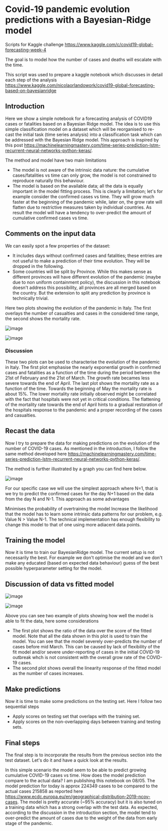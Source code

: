# Covid-19 pandemic evolution predictions with a Bayesian-Ridge model 

Scripts for Kaggle challenge https://www.kaggle.com/c/covid19-global-forecasting-week-4 

The goal is to model how the number of cases and deaths will escalate with the time.  

This script was used to prepare a kaggle notebook which discusses in detail each step of the analysis https://www.kaggle.com/nicolaorlandowork/covid19-global-forecasting-based-on-bayesianridge 

## Introduction

Here we show a simple notebook for a forecasting analysis of COVID19 cases or fatalities based on a Bayesian Ridge model. The idea is to use this simple classification model on a dataset which will be reorganised to re-cast the initial task (time series analysis) into a classification task which can be addressed with the Bayesian Ridge model. This approach is inspired by this post https://machinelearningmastery.com/time-series-prediction-lstm-recurrent-neural-networks-python-keras/.

The method and model have two main limitations

- The model is not aware of the intrinsic data nature: the cumulative cases/fatalities vs time can only grow, the model is not constrained to reproduce naturally this behaviour.
- The model is based on the available data; all the data is equally important in the model fitting process. This is clearly a limitation; let's for example consider the confirmed cases vs time. They will grow much faster at the beginning of the pandemic while, later on, the grow rate will flatten due to restrictive measures taken by individual countries. As result the model will have a tendency to over-predict the amount of cumulative confirmed cases vs time.

## Comments on the input data

We can easily spot a few properties of the dataset:

- It includes days without confirmed cases and fatalities; these entries are not useful to make a prediction of their time evolution. They will be dropped in the following.
- Some countries will be split by Province. While this makes sense as different provinces will have different evolution of the pandemic (maybe due to non uniform containment policy), the discussion in this notebook doesn't address this possibility, all provinces are all merged based on the country. But the extension to split any prediction by province is technically trivial.

 Here two plots showing the evolution of the pandemic in Italy. The first overlays the number of casualties and cases in the considered time range, the second shows the mortality rate. 

![image](https://user-images.githubusercontent.com/26884030/227993732-a4a98bcc-5b5d-4933-b080-17f89e647775.png)

![image](https://user-images.githubusercontent.com/26884030/227993865-51ae5628-a2ea-4d69-8c45-0fba6584ba44.png)

### Discussion

These two plots can be used to characterise the evolution of the pandemic in Italy. The first plot emphasise the nearly exponential growth in confirmed cases and fatalities as a function of the time during the period between the 21st of February and the 21st of March. The growth rate becames less severe towards the end of April. The last plot shows the mortality rate as a function of the time. Towards the beginning of May the mortality rate is about 15%. The lower mortality rate initially observed might be correlated with the fact that hospitals were not yet in critical conditions. The flattening of the mortality rate towards the end of April hints to a gradual restoration of the hospitals response to the pandemic and a proper recording of the cases and casualties.

## Recast the data

Now I try to prepare the data for making predictions on the evolution of the number of COVID-19 cases. As mentioned in the introduction, I follow the same method developed here https://machinelearningmastery.com/time-series-prediction-lstm-recurrent-neural-networks-python-keras/.

The method is further illustrated by a graph you can find here below. 

![image](https://user-images.githubusercontent.com/26884030/227995243-1697a316-046a-4d63-96af-c3d927297ed1.png)

For our specific case we will use the simplest approach where N=1, that is we try to predict the confirmed cases for the day N+1 based on the data from the day N and N-1. This approach as some advantages

Minimises the probability of overtraining the model Increase the likelihood that the model has to learn some intrinsic data patterns for our problem, e.g. Value N > Value N-1. The technical implementation has enough flexibility to change this model to that of one using more adiacent data points.  

## Training the model

Now it is time to train our BayesianRidge model. The current setup is not necessarily the best. For example we don't optimise the model and we don't make any educated (based on expected data behaviour) guess of the best possible hyperparameter setting for the model.

## Discussion of data vs fitted model

![image](https://user-images.githubusercontent.com/26884030/227997217-1994da3d-4ac8-4806-95cd-d37d19830043.png)

![image](https://user-images.githubusercontent.com/26884030/227997246-65fcae35-e393-4e2f-bcdc-19ea4c669573.png)

Above you can see two example of plots showing how well the model is able to fit the data, here some considerations

- The first plot shows the ratio of the data over the score of the fitted model. Note that all the data shown in this plot is used to train the model. You can see that the model severely over-predicts the number of cases before mid March. This can be caused by lack of flexibility of the fit model and/or severe under-reporting of cases in the initial COVID-19 outbreak whch is not consistent with the overall grow rate of the COVID-19 cases.
- The second plot shows overall the linearity response of the fitted model as the number of cases increases.

## Make predictions

Now it is time to make some predictions on the testing set. Here I follow two sequential steps

- Apply scores on testing set that overlaps with the training set.
- Apply scores on the non-overlapping days between training and testing sets.

## Final steps

The final step is to incorporate the results from the previous section into the test dataset. Let's do it and have a quick look at the results.

In this simple scenario the model seem to be able to predict growing cumulative COVID-19 cases vs time. 
How does the model prediction compare to the actual data? I am publishing this notebook on 08/05. The model prediction for today is approx 224349 cases to be compared to the actual cases 215858 as reported here https://www.ecdc.europa.eu/en/geographical-distribution-2019-ncov-cases. The model is pretty accurate (~95% accuracy) but it is also tuned on a training data which has a strong overlap with the test data.
As expected, according to the discussion in the introduction section, the model tend to over-predict the amount of cases due to the weight of the data from early stage of the pandemic.
